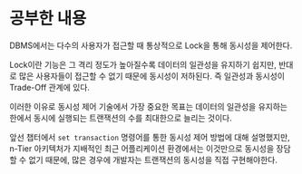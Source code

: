 # 공부한 내용

DBMS에서는 다수의 사용자가 접근할 때 통상적으로 Lock을 통해 동시성을 제어한다.

Lock이란 기능은 그 격리 정도가 높아질수록 데이터의 일관성을 유지하기 쉽지만, 반대로 많은 사용자들이 접근할 수 없기 때문에 동시성이 저하된다. 즉 일관성과 동시성이 Trade-Off 관계에 있다.

이러한 이유로 동시성 제어 기술에서 가장 중요한 목표는 데이터의 일관성을 유지하는 한에서 동시에 실행되는 트랜잭션의 수를 최대한으로 늘리는 것이다.

앞선 챕터에서 `set transaction` 명령어를 통한 동시성 제어 방법에 대해 설명했지만, n-Tier 아키텍처가 지배적인 최근 어플리케이션 환경에서는 이것만으로 동시성을 장담할 수 없기 때문에, 많은 경우에 개발자는 트랜잭션의 동시성을 직접 구현해야한다.




















